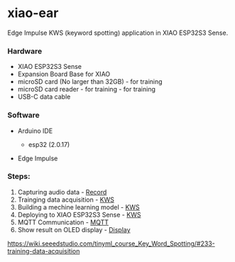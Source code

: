 # xiao-ear

Edge Impulse KWS (keyword spotting) application in XIAO ESP32S3 Sense.

### Hardware

- XIAO ESP32S3 Sense
- Expansion Board Base for XIAO
- microSD card (No larger than 32GB) - for training
- microSD card reader - for training - for training
- USB-C data cable

### Software

- Arduino IDE

  - esp32 (2.0.17)

- Edge Impulse

### Steps:

1. Capturing audio data - [Record](/record/readme.md)
2. Trainging data acquisition - [KWS](/kws/readme.md)
3. Building a mechine learning model - [KWS](/kws/readme.md)
4. Deploying to XIAO ESP32S3 Sense - [KWS](/kws/readme.md)
5. MQTT Communication - [MQTT](/mqtt/readme.md)
6. Show result on OLED display - [Display](/display/readme.md)

https://wiki.seeedstudio.com/tinyml_course_Key_Word_Spotting/#233-training-data-acquisition
